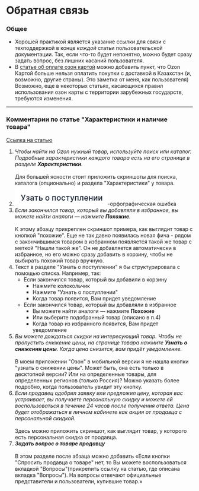 # Обратная связь

### Общее

* Хорошей практикой является указание ссылки для связи с техподдержкой в конце _каждой_ статьи пользовательской документации. Так, если что-то будет непонятно, можно будет сразу задать вопрос, без лишних касаний пользователя.
* В [статье об оплате озон картой](https://docs.ozon.ru/common/oplata/payment-ways/ozon-card/?country=RU) можно добавить пункт, что Оzon Картой больше нельзя оплатить покупки с доставкой в Казахстан (и, возможно, другие страны). Это заметка от меня, как пользователя) Возможно, еще в некоторых статьях, касающихся правил использования озон карты с территории зарубежных государств, требуются изменения.

***

### Комментарии по статье "Характеристики и наличие товара"

[Ссылка на статью](https://docs.ozon.ru/common/tovary/harakteristiki-i-nalichie/?country=RU)

1. _Чтобы найти на Ozon нужный товар, используйте поиск или каталог. Подробные характеристики каждого товара есть на его странице в разделе **Характеристики**._\
   \
   Для большей ясности стоит приложить скриншоты для поиска, каталога (опционально) и раздела "Характеристики" у товара.
2. ![](<.gitbook/assets/image (3).png>)-орфографическая ошибка
3. _Если закончился товар, который вы добавляли в избранное, вы можете найти аналоги — нажмите **Похожие**._\
   \
   К этому абзацу прикреплен скриншот примера, как выглядит товар с кнопкой "похожие". Еще не так давно появилась новая фича - рядом с закончившимся товаром в избранном появляется такой же товар с меткой "Нашли такой же". Он не добавляется автоматически в избранное, но его можно сразу добавить в корзину, чтобы не выбирать похожий товар вручную.
4. Текст в разделе "Узнать о поступлении" я бы структурировала с помощью списка. Например, так:
   * Если закончился товар, который вы добавили в корзину
     * Нажмите колокольчик
     * Нажмите "Узнать о поступлении"
     * Когда товар появится, Вам придет уведомление
   * Если закончился товар, который вы добавляли в избранное
     * Вы можете найти аналоги — нажмите **Похожие**
     * Или выберите подобранный товар (описано в п.4)
     * Когда товар из избранного появится, Вам придет уведомление
5. _Вы можете дождаться скидки на интересующий товар. Чтобы не пропустить снижение цены, на странице товара нажмите **Узнать о снижении цены**. Когда цена снизится, вам придёт уведомление._\
   \
   В моем приложении "Озон" в мобильной версии я не нашла кнопки "узнать о снижении цены". Может быть, она есть только в десктопной версии? Или на определенные товары, для определенных регионов (только Россия)? Можно указать более подробно, когда пользователь увидит эту кнопку.
6. _Если продавец одобрил заявку или предложил цену, которая вас устраивает, вы получаете персональную скидку и можете ей воспользоваться в течение 24 часов после получения ответа. Цена будет отображаться в личном кабинете как акция от продавца с персональной скидкой._\
   \
   Здесь можно приложить скриншот, как выглядит товар, у которого есть персональная скидка от продавца.
7. _**Задать вопрос о товаре продавцу**_\
   \
   В этом разделе после абзаца можно добавить «Если кнопки "Спросить продавца о товаре" нет, то Вы можете воспользоваться вкладкой "Вопросы"(прикрепить ссылку на статью, где описана вкладка "Вопросы"). На вопросы отвечают официальные представители и пользователи, купившие товар.»

